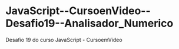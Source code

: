# JavaScript--CursoenVideo--Desafio19--Analisador_Numerico
 Desafio 19 do curso JavaScript - CursoemVideo

